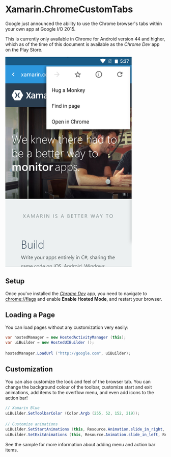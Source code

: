 # Xamarin.ChromeCustomTabs

Google just announced the ability to use the Chrome browser's tabs within your own app at Google I/O 2015.

This is currently only available in Chrome for Android version 44 and higher, which as of the time of this document is available as the *Chrome Dev* app on the Play Store.

![Chrome Custom Tabs in Xamarin.Android](ChromeCustomTabs.png)

## Setup
Once you've installed the [*Chrome Dev*](https://play.google.com/store/apps/details?id=com.chrome.dev) app, you need to navigate to [chrome://flags](chrome://flags) and enable **Enable Hosted Mode**, and restart your browser.

## Loading a Page
You can load pages without any customization very easily:

```csharp
var hostedManager = new HostedActivityManager (this);
var uiBuilder = new HostedUIBuilder ();

hostedManager.LoadUrl ("http://google.com", uiBuilder);
```

## Customization
You can also customize the look and feel of the browser tab.  You can change the background colour of the toolbar, customize start and exit animations, add items to the overflow menu, and even add icons to the action bar!


```csharp
// Xamarin Blue
uiBuilder.SetToolbarColor (Color.Argb (255, 52, 152, 219));

// Customize animations
uiBuilder.SetStartAnimations (this, Resource.Animation.slide_in_right, Resource.Animation.slide_out_left);
uiBuilder.SetExitAnimations (this, Resource.Animation.slide_in_left, Resource.Animation.slide_out_right);
```
See the sample for more information about adding menu and action bar items.
